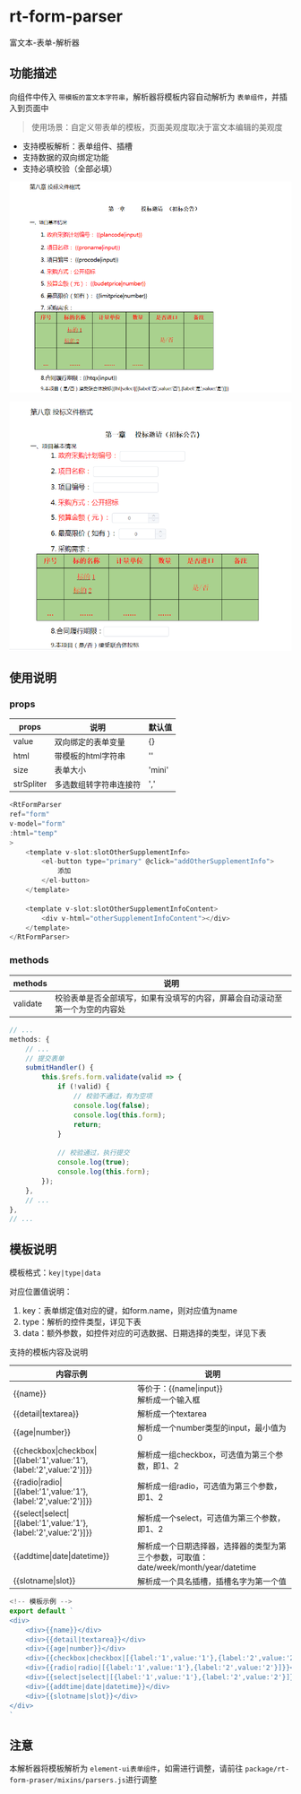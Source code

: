 # rt-form-parser

富文本-表单-解析器

## 功能描述

向组件中传入 `带模板的富文本字符串`，解析器将模板内容自动解析为 `表单组件`，并插入到页面中

> 使用场景：自定义带表单的模板，页面美观度取决于富文本编辑的美观度

* 支持模板解析：表单组件、插槽
* 支持数据的双向绑定功能
* 支持必填校验（全部必填）

![1689760207196](doc/image/readme/1689760207196.png)

![1689760218253](doc/image/readme/1689760218253.png)

## 使用说明

### props

| props      | 说明                   | 默认值 |
| ---------- | ---------------------- | ------ |
| value      | 双向绑定的表单变量     | {}     |
| html       | 带模板的html字符串     | ''     |
| size       | 表单大小               | 'mini' |
| strSpliter | 多选数组转字符串连接符 | ','    |

```js
<RtFormParser 
ref="form"
v-model="form"
:html="temp"
>
    <template v-slot:slotOtherSupplementInfo>
        <el-button type="primary" @click="addOtherSupplementInfo">
            添加
        </el-button>
    </template>

    <template v-slot:slotOtherSupplementInfoContent>
        <div v-html="otherSupplementInfoContent"></div>
    </template>
</RtFormParser>
```

### methods

| methods  | 说明                                                                         |
| -------- | ---------------------------------------------------------------------------- |
| validate | 校验表单是否全部填写，如果有没填写的内容，屏幕会自动滚动至第一个为空的内容处 |

```js
// ...
methods: {
    // ...
    // 提交表单
    submitHandler() {
        this.$refs.form.validate(valid => {
            if (!valid) {
                // 校验不通过，有为空项
                console.log(false);
                console.log(this.form);
                return;
            }

            // 校验通过，执行提交
            console.log(true);
            console.log(this.form);
        });
    },
    // ...
},
// ...
```

## 模板说明

模板格式：`key|type|data`

对应位置值说明：

1. key：表单绑定值对应的键，如form.name，则对应值为name
2. type：解析的控件类型，详见下表
3. data：额外参数，如控件对应的可选数据、日期选择的类型，详见下表

支持的模板内容及说明

| 内容示例                                                              | 说明                                                                                  |
| --------------------------------------------------------------------- | ------------------------------------------------------------------------------------- |
| {{name}}                                                              | 等价于：{{name\|input}}<br />解析成一个输入框                                         |
| {{detail\|textarea}}                                                  | 解析成一个textarea                                                                    |
| {{age\|number}}                                                       | 解析成一个number类型的input，最小值为0                                                |
| {{checkbox\|checkbox\|[{label:'1',value:'1'},{label:'2',value:'2'}]}} | 解析成一组checkbox，可选值为第三个参数，即1、2                                        |
| {{radio\|radio\|[{label:'1',value:'1'},{label:'2',value:'2'}]}}       | 解析成一组radio，可选值为第三个参数，即1、2                                           |
| {{select\|select\|[{label:'1',value:'1'},{label:'2',value:'2'}]}}     | 解析成一个select，可选值为第三个参数，即1、2                                          |
| {{addtime\|date\|datetime}}                                           | 解析成一个日期选择器，选择器的类型为第三个参数，可取值：date/week/month/year/datetime |
| {{slotname\|slot}}                                                    | 解析成一个具名插槽，插槽名字为第一个值                                                |

```js
<!-- 模板示例 -->
export default `
<div>
    <div>{{name}}</div>
    <div>{{detail|textarea}}</div>
    <div>{{age|number}}</div>
    <div>{{checkbox|checkbox|[{label:'1',value:'1'},{label:'2',value:'2'}]}}</div>
    <div>{{radio|radio|[{label:'1',value:'1'},{label:'2',value:'2'}]}}</div>
    <div>{{select|select|[{label:'1',value:'1'},{label:'2',value:'2'}]}}</div>
    <div>{{addtime|date|datetime}}</div>
    <div>{{slotname|slot}}</div>
</div>
`
```

## 注意

本解析器将模板解析为 `element-ui表单组件`，如需进行调整，请前往 `package/rt-form-praser/mixins/parsers.js`进行调整
